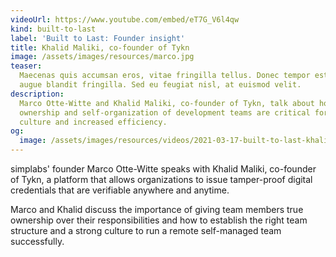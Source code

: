 ```yaml
---
videoUrl: https://www.youtube.com/embed/eT7G_V6l4qw
kind: built-to-last
label: 'Built to Last: Founder insight'
title: Khalid Maliki, co-founder of Tykn
image: /assets/images/resources/marco.jpg
teaser:
  Maecenas quis accumsan eros, vitae fringilla tellus. Donec tempor est porta
  augue blandit fringilla. Sed eu feugiat nisl, at euismod velit.
description:
  Marco Otte-Witte and Khalid Maliki, co-founder of Tykn, talk about how shared
  ownership and self-organization of development teams are critical for a strong
  culture and increased efficiency.
og:
  image: /assets/images/resources/videos/2021-03-17-built-to-last-khalid-maliki/og-image.png
---
```


simplabs' founder Marco Otte-Witte speaks with Khalid Maliki, co-founder of
Tykn, a platform that allows organizations to issue tamper-proof digital
credentials that are verifiable anywhere and anytime.

Marco and Khalid discuss the importance of giving team members true ownership
over their responsibilities and how to establish the right team structure and a
strong culture to run a remote self-managed team successfully.
